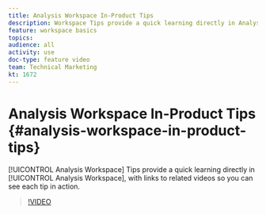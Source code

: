 ```yaml
---
title: Analysis Workspace In-Product Tips
description: Workspace Tips provide a quick learning directly in Analysis Workspace, with links to related videos so you can see each tip in action.
feature: workspace basics
topics: 
audience: all
activity: use
doc-type: feature video
team: Technical Marketing
kt: 1672
---
```


# Analysis Workspace In-Product Tips {#analysis-workspace-in-product-tips}

[!UICONTROL Analysis Workspace] Tips provide a quick learning directly in [!UICONTROL Analysis Workspace], with links to related videos so you can see each tip in action.

>[!VIDEO](https://video.tv.adobe.com/v/23135/?quality=12)
